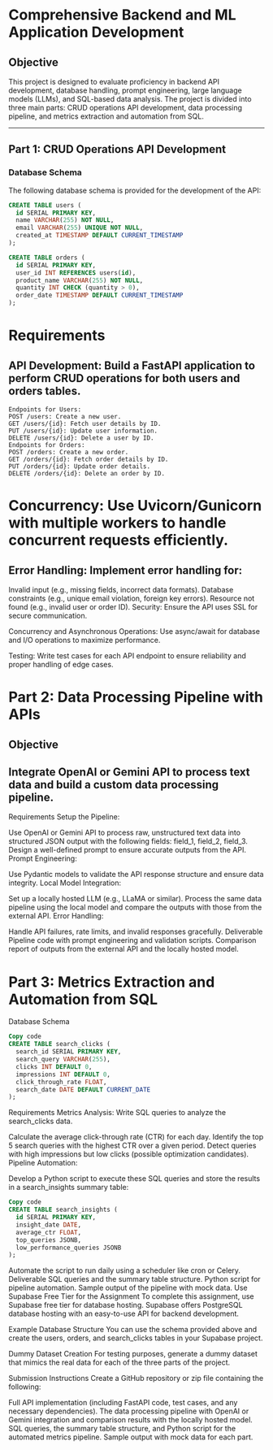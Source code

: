 # Comprehensive Backend and ML Application Development

## Objective
This project is designed to evaluate proficiency in backend API development, database handling, prompt engineering, large language models (LLMs), and SQL-based data analysis. The project is divided into three main parts: CRUD operations API development, data processing pipeline, and metrics extraction and automation from SQL.

---

## Part 1: CRUD Operations API Development

### Database Schema

The following database schema is provided for the development of the API:

```sql
CREATE TABLE users (
  id SERIAL PRIMARY KEY,
  name VARCHAR(255) NOT NULL,
  email VARCHAR(255) UNIQUE NOT NULL,
  created_at TIMESTAMP DEFAULT CURRENT_TIMESTAMP
);

CREATE TABLE orders (
  id SERIAL PRIMARY KEY,
  user_id INT REFERENCES users(id),
  product_name VARCHAR(255) NOT NULL,
  quantity INT CHECK (quantity > 0),
  order_date TIMESTAMP DEFAULT CURRENT_TIMESTAMP
);
```
# Requirements
## API Development: Build a FastAPI application to perform CRUD operations for both users and orders tables.
```
Endpoints for Users:
POST /users: Create a new user.
GET /users/{id}: Fetch user details by ID.
PUT /users/{id}: Update user information.
DELETE /users/{id}: Delete a user by ID.
Endpoints for Orders:
POST /orders: Create a new order.
GET /orders/{id}: Fetch order details by ID.
PUT /orders/{id}: Update order details.
DELETE /orders/{id}: Delete an order by ID.
```
# Concurrency: Use Uvicorn/Gunicorn with multiple workers to handle concurrent requests efficiently.

## Error Handling: Implement error handling for:

Invalid input (e.g., missing fields, incorrect data formats).
Database constraints (e.g., unique email violation, foreign key errors).
Resource not found (e.g., invalid user or order ID).
Security: Ensure the API uses SSL for secure communication.

Concurrency and Asynchronous Operations: Use async/await for database and I/O operations to maximize performance.

Testing: Write test cases for each API endpoint to ensure reliability and proper handling of edge cases.

# Part 2: Data Processing Pipeline with APIs
## Objective
## Integrate OpenAI or Gemini API to process text data and build a custom data processing pipeline.

Requirements
Setup the Pipeline:

Use OpenAI or Gemini API to process raw, unstructured text data into structured JSON output with the following fields:
field_1, field_2, field_3.
Design a well-defined prompt to ensure accurate outputs from the API.
Prompt Engineering:

Use Pydantic models to validate the API response structure and ensure data integrity.
Local Model Integration:

Set up a locally hosted LLM (e.g., LLaMA or similar).
Process the same data pipeline using the local model and compare the outputs with those from the external API.
Error Handling:

Handle API failures, rate limits, and invalid responses gracefully.
Deliverable
Pipeline code with prompt engineering and validation scripts.
Comparison report of outputs from the external API and the locally hosted model.
# Part 3: Metrics Extraction and Automation from SQL
Database Schema
```sql
Copy code
CREATE TABLE search_clicks (
  search_id SERIAL PRIMARY KEY,
  search_query VARCHAR(255),
  clicks INT DEFAULT 0,
  impressions INT DEFAULT 0,
  click_through_rate FLOAT,
  search_date DATE DEFAULT CURRENT_DATE
);
```
Requirements
Metrics Analysis: Write SQL queries to analyze the search_clicks data.

Calculate the average click-through rate (CTR) for each day.
Identify the top 5 search queries with the highest CTR over a given period.
Detect queries with high impressions but low clicks (possible optimization candidates).
Pipeline Automation:

Develop a Python script to execute these SQL queries and store the results in a search_insights summary table:
```sql
Copy code
CREATE TABLE search_insights (
  id SERIAL PRIMARY KEY,
  insight_date DATE,
  average_ctr FLOAT,
  top_queries JSONB,
  low_performance_queries JSONB
);
```
Automate the script to run daily using a scheduler like cron or Celery.
Deliverable
SQL queries and the summary table structure.
Python script for pipeline automation.
Sample output of the pipeline with mock data.
Use Supabase Free Tier for the Assignment
To complete this assignment, use Supabase free tier for database hosting. Supabase offers PostgreSQL database hosting with an easy-to-use API for backend development.

Example Database Structure
You can use the schema provided above and create the users, orders, and search_clicks tables in your Supabase project.

Dummy Dataset Creation
For testing purposes, generate a dummy dataset that mimics the real data for each of the three parts of the project.

Submission Instructions
Create a GitHub repository or zip file containing the following:

Full API implementation (including FastAPI code, test cases, and any necessary dependencies).
The data processing pipeline with OpenAI or Gemini integration and comparison results with the locally hosted model.
SQL queries, the summary table structure, and Python script for the automated metrics pipeline.
Sample output with mock data for each part.


